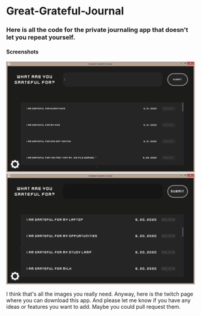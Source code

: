 # Great-Grateful-Journal
<h3>Here is all the code for the private journaling app that doesn't let you repeat yourself.</h3>

<h4>Screenshots</h4>

![](images/main.png)
![](images/third.png)

I think that's all the images you really need. Anyway, here is the twitch page where you can download this app. And please let me know if you have any ideas or features you want to add. Maybe you could pull request them.
